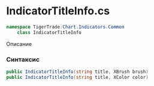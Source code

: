 
# IndicatorTitleInfo.cs
```csharp
namespace TigerTrade.Chart.Indicators.Common  
    class IndicatorTitleInfo
```

Описание

### Синтаксис
```csharp
public IndicatorTitleInfo(string title, XBrush brush)
public IndicatorTitleInfo(string title, XColor color)
```
